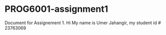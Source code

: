 # PROG6001-assignment1
Document for Assignement 1.
Hi My name is Umer Jahangir, my student id # 23763069 
